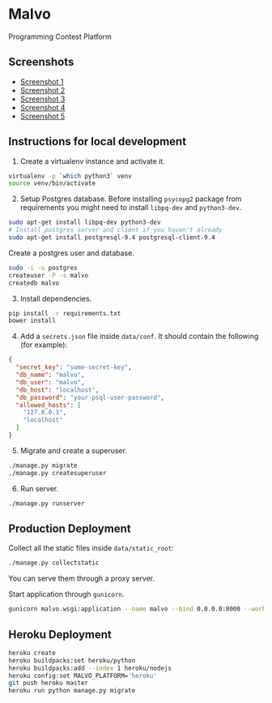 # Malvo

Programming Contest Platform

## Screenshots

- [Screenshot 1](http://imgur.com/44tQMSU)
- [Screenshot 2](http://imgur.com/LvuHf7P)
- [Screenshot 3](http://imgur.com/qdliVUK)
- [Screenshot 4](http://imgur.com/pqQVzzc)
- [Screenshot 5](http://imgur.com/F0t6Ni6)

## Instructions for local development

1. Create a virtualenv instance and activate it.

```bash
virtualenv -p `which python3` venv
source venv/bin/activate
```

2. Setup Postgres database. Before installing `psycopg2` package from requirements you might need to install `libpq-dev` and `python3-dev`.

```bash
sudo apt-get install libpq-dev python3-dev
# Install postgres server and client if you haven't already
sudo apt-get install postgresql-9.4 postgresql-client-9.4
```

   Create a postgres user and database.

```bash
sudo -i -u postgres
createuser -P -s malvo
createdb malvo
```

3. Install dependencies.

```bash
pip install -r requirements.txt
bower install
```

4. Add a `secrets.json` file inside `data/conf`. It should contain the following (for example):

```json
{
  "secret_key": "some-secret-key",
  "db_name": "malvo",
  "db_user": "malvo",
  "db_host": "localhost",
  "db_password": "your-psql-user-password",
  "allowed_hosts": [
    "127.0.0.1",
    "localhost"
  ]
}
```

5. Migrate and create a superuser.

```bash
./manage.py migrate
./manage.py createsuperuser
```

6. Run server.

```bash
./manage.py runserver
```


## Production Deployment

Collect all the static files inside `data/static_root`:

```bash
./manage.py collectstatic
```

You can serve them through a proxy server.

Start application through `gunicorn`.

```bash
gunicorn malvo.wsgi:application --name malvo --bind 0.0.0.0:8000 --workers 3
```

## Heroku Deployment

```bash
heroku create
heroku buildpacks:set heroku/python
heroku buildpacks:add --index 1 heroku/nodejs
heroku config:set MALVO_PLATFORM='heroku'
git push heroku master
heroku run python manage.py migrate
```
